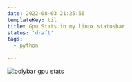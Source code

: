 ```yaml
---
date: 2022-08-03 21:25:56
templateKey: til
title: Gpu Stats in my linux statusbar
status: 'draft'
tags:
  - python

---
```


![polybar gpu stats](https://images.waylonwalker.com/polybar-gpu-stat.png)

